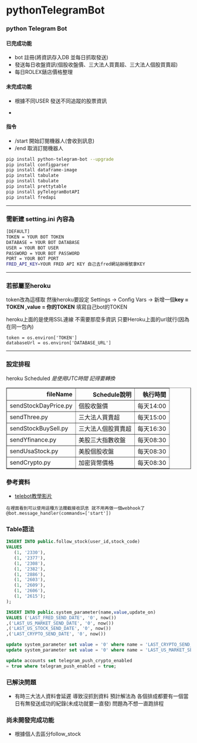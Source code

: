 # pythonTelegramBot

### python Telegram Bot

#### 已完成功能

* bot 註冊(將資訊存入DB 並每日抓取發送)
* 發送每日收盤資訊(個股收盤價、三大法人買賣超、三大法人個股買賣超)
* 每日ROLEX錶店價格整理


#### 未完成功能

* 根據不同USER 發送不同追蹤的股票資訊

*

#### 指令

* /start 開始訂閱機器人(會收到訊息)
* /end 取消訂閱機器人

```bash
pip install python-telegram-bot --upgrade
pip install configparser
pip install dataframe-image
pip install tabulate
pip install tabulate
pip install prettytable
pip install pyTelegramBotAPI
pip install fredapi
```

------------

### 需新建 setting.ini 內容為

```bash
[DEFAULT]
TOKEN = YOUR BOT TOKEN
DATABASE = YOUR BOT DATABASE
USER = YOUR BOT USER
PASSWORD = YOUR BOT PASSWORD
PORT = YOUR BOT PORT
FRED_API_KEY=YOUR FRED API KEY 自己去fred網站辦帳號拿KEY
```

------------

### 若部屬至heroku

token改為這樣取 然後heroku要設定
Settings -> Config Vars -> 新增一個**key = TOKEN ,value = 你的TOKEN** 填寫自己bot的TOKEN

heroku上面的是使用SSL連線 不需要那麼多資訊 只要Heroku上面的url就行(因為在同一包內)

``` base
token = os.environ['TOKEN']
databaseUrl = os.environ['DATABASE_URL']
```

------------

### 設定排程

heroku Scheduled
*是使用UTC時間 記得要轉換*  

<table border="1" class="dataframe">
  <thead>
    <tr style="text-align: right;">
      <th>fileName</th>
      <th>Schedule說明</th>
      <th>執行時間</th>
    </tr>
  </thead>
  <tbody>
    <tr>
      <td>sendStockDayPrice.py</td>
      <td>個股收盤價</td>
      <td>每天14:00</td>
    </tr>
    <tr>
      <td>sendThree.py</td>
      <td> 三大法人買賣超</td>
      <td>每天15:00</td>
    </tr>
    <tr>
      <td>sendStockBuySell.py</td>
      <td>三大法人個股買賣超</td>
      <td>每天16:30</td>
    </tr>
    <tr>
      <td>sendYfinance.py</td>
      <td>美股三大指數收盤</td>
      <td>每天08:30</td>
    </tr>
    <tr>
      <td>sendUsaStock.py</td>
      <td>美股個股收盤</td>
      <td>每天08:30</td>
    </tr>
    <tr>
      <td>sendCrypto.py</td>
      <td>加密貨幣價格</td>
      <td>每天08:30</td>
    </tr>
  </tbody>
</table>

### 參考資料

* [telebot教學影片](https://youtu.be/NwBWW8cNCP4)

```
在裡面看到可以使用這種方法攔截接收訊息 就不用再做一個webhook了
@bot.message_handler(commands=['start'])
```

### Table語法

 ```sql
INSERT INTO public.follow_stock(user_id,stock_code)
VALUES 
    (1, '2330'),
    (1, '2377'),
    (1, '2308'),
    (1, '2382'),
    (1, '2886'),
    (1, '2603'),
    (1, '2609'),
    (1, '2606'),
    (1, '2615');
);

INSERT INTO public.system_parameter(name,value,update_on)
VALUES ('LAST_FRED_SEND_DATE', '0', now()) 
,('LAST_US_MARKET_SEND_DATE', '0', now())
,('LAST_US_STOCK_SEND_DATE', '0', now())
,('LAST_CRYPTO_SEND_DATE', '0', now())

update system_parameter set value = '0' where name = 'LAST_CRYPTO_SEND_DATE';
update system_parameter set value = '0' where name = 'LAST_US_MARKET_SEND_DATE';

update accounts set telegram_push_crypto_enabled
 = true where telegram_push_enabled = true;
 ```

### 已解決問題

* 有時三大法人資料會延遲 導致沒抓到資料 預計解法為 各個排成都要有一個當日有無發送成功的紀錄(未成功就要一直發)
    問題為不想一直跑排程

### 尚未開發完成功能
* 根據個人去區分follow_stock

